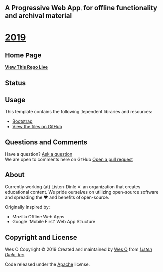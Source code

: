 ## A Progressive Web App, for offline functionality and archival material

# [2019](#)

## Home Page

**[View This Repo Live](https://wes-o.github.io/wes-o-pwa)**

## Status


## Usage
This template contains the following dependent libraries and resources:
* [Bootstrap](http://getbootstrap.com/)  
* [View the files on GitHub](https://github.com/wes-o/wes-o-pwa)


## Questions and Comments

Have a question? [Ask a question](https://listen-dinle.github.io/#contact)  
We are open to comments here on GitHub [Open a pull request](https://github.com/wes-o/wes-o-pwa/pulls) 


## About

Currently working (at) Listen-Dinle =) an organization that creates educational content. We pride ourselves on utilizing open-source software and spreading the :hearts: and benefits of open-source. 

Originally Inspired by:
- Mozilla Offline Web Apps
- Google 'Mobile First' Web App Structure

## Copyright and License

Wes O Copyright &copy; 2019
Created and maintained by [Wes O](https://github.com/wes-o) from *[Listen Dinle, Inc](https://github.com/Listen-Dinle)*.


Code released under the [Apache](https://github.com/wes-o/wes-o_pwa/blob/master/LICENSE) license.

